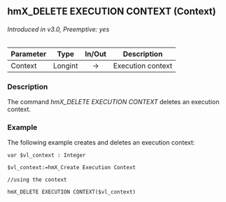 ## hmX_DELETE EXECUTION CONTEXT (Context)
###### Introduced in v3.0, Preemptive: yes

|Parameter|Type|In/Out|Description
|---|---|:---:|---
|Context|Longint|→|Execution context

### Description
The command *hmX_DELETE EXECUTION CONTEXT* deletes an execution context. 

### Example
The following example creates and deletes an execution context:

```4d
var $vl_context : Integer

$vl_context:=hmX_Create Execution Context

//using the context

hmX_DELETE EXECUTION CONTEXT($vl_context)
```
